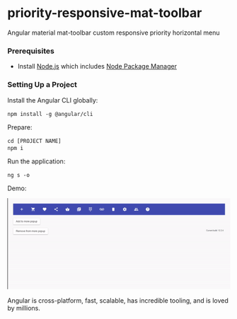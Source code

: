 # priority-responsive-mat-toolbar
Angular material mat-toolbar custom responsive priority horizontal menu

### Prerequisites

- Install [Node.js] which includes [Node Package Manager][npm]

### Setting Up a Project

Install the Angular CLI globally:

```
npm install -g @angular/cli
```

Prepare:

```
cd [PROJECT NAME]
npm i
```

Run the application:

```
ng s -o
```
Demo:

![](demo.gif)

Angular is cross-platform, fast, scalable, has incredible tooling, and is loved by millions.


[node.js]: https://nodejs.org/
[npm]: https://www.npmjs.com/get-npm
